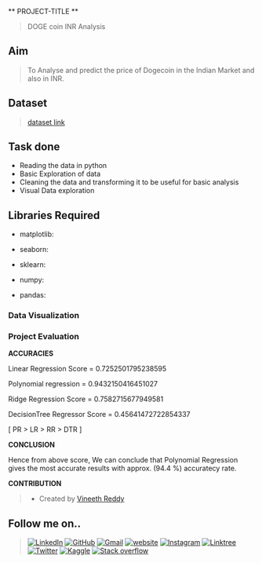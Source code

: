 ** PROJECT-TITLE **
    
> DOGE coin INR Analysis


## Aim

>To Analyse and predict the price of Dogecoin in the Indian Market and also in INR.


## Dataset

>[dataset link](https://www.kaggle.com/meetnagadia/dogecoin-inr-dataset-20172020)


## Task done

* Reading the data in python
* Basic Exploration of data
* Cleaning the data and transforming it to be useful for basic analysis 
* Visual Data exploration

## Libraries Required

* matplotlib: 

* seaborn:

* sklearn:

* numpy:

* pandas:


### Data Visualization


### Project Evaluation

**ACCURACIES**

Linear Regression Score =  0.7252501795238595

Polynomial regression = 0.9432150416451027

Ridge Regression Score = 0.7582715677949581

DecisionTree Regressor Score = 0.45641472722854337

[ PR > LR > RR > DTR ]

**CONCLUSION**

Hence from above score,
We can conclude that Polynomial Regression gives the most accurate results with approx. (94.4 %) accuratecy rate.


**CONTRIBUTION**

>- Created by [Vineeth Reddy](https://linktr.ee/vineethreddy1997)

## Follow me on..
>[![LinkedIn](https://img.shields.io/badge/linkedin-%230077B5.svg?style=for-the-badge&logo=linkedin&logoColor=white)](https://www.linkedin.com/in/vineethreddy1997/)
[![GitHub](https://img.shields.io/badge/github-%23121011.svg?style=for-the-badge&logo=github&logoColor=white)](https://github.com/VineethReddy1997)
[![Gmail](https://img.shields.io/badge/Gmail-D14836?style=for-the-badge&logo=gmail&logoColor=white)](mailto:vineethreddywithds@gmail.com)
[![website](https://img.shields.io/badge/website-000000?style=for-the-badge&logo=About.me&logoColor=white)](https://vineethdata.github.io/)
[![Instagram](https://img.shields.io/badge/Instagram-E4405F?style=for-the-badge&logo=instagram&logoColor=white)](https://www.instagram.com/vineeth_reddy_2426/)
[![Linktree](https://img.shields.io/badge/linktree-39E09B?style=for-the-badge&logo=linktree&logoColor=white)](https://linktr.ee/vineethreddy1997)
[![Twitter](https://img.shields.io/badge/Twitter-1DA1F2?style=for-the-badge&logo=twitter&logoColor=white)](https://twitter.com/gangulavineeth1)
[![Kaggle](https://img.shields.io/badge/Kaggle-20BEFF?style=for-the-badge&logo=Kaggle&logoColor=white)](https://www.kaggle.com/vineethreddygangula)
[![Stack overflow](https://img.shields.io/badge/Stack_Overflow-FE7A16?style=for-the-badge&logo=stack-overflow&logoColor=white)](https://stackoverflow.com/users/18168904/vineeth-reddy-gangula)
